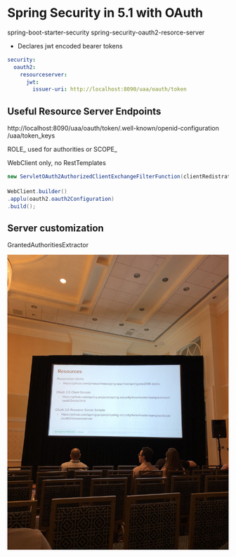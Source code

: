 # Spring Security in 5.1 with OAuth
spring-boot-starter-security
spring-security-oauth2-resorce-server
* Declares jwt encoded bearer tokens

``` yml
security:
  oauth2:
    resourceserver:
      jwt: 
        issuer-uri: http://localhost:8090/uaa/oauth/token
```

## Useful Resource Server Endpoints
http://localhost:8090/uaa/oauth/token/.well-known/openid-configuration
/uaa/token_keys

ROLE_ used for authorities or SCOPE_

WebClient only, no RestTemplates

``` java
new ServletOAuth2AuthorizedClientExchangeFilterFunction(clientRedistrationRepository, someThing)

WebClient.builder()
.applu(oauth2.oauth2Configuration)
.build();
```
## Server customization

GrantedAuthoritiesExtractor

![slide](screenshots/IMG_8277.JPG)



